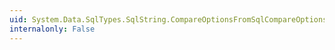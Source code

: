 ```yaml
---
uid: System.Data.SqlTypes.SqlString.CompareOptionsFromSqlCompareOptions(System.Data.SqlTypes.SqlCompareOptions)
internalonly: False
---
```

